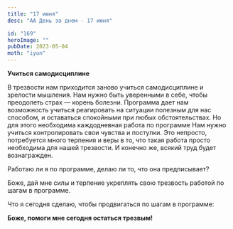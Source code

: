 ```yaml
---
title: "17 июня"
desc: "АА День за днем - 17 июня"

id: "169"
heroImage: ""
pubDate: 2023-05-04
moth: "iyun"
---
```


**Учиться самодисциплине**

В трезвости нам приходится заново учиться самодисциплине и зрелости мышления.
Нам нужно быть уверенными в себе, чтобы преодолеть страх — корень болезни.
Программа дает нам возможность учиться реагировать на ситуации полезным для
нас способом, и оставаться спокойными при любых обстоятельствах. Но для этого
необходима каждодневная работа по программе Нам нужно учиться контролировать
свои чувства и поступки. Это непросто, потребуется много терпения и веры в то,
что такая работа просто необходима для нашей трезвости. И конечно же, всякий
труд будет вознагражден.

Работаю ли я по программе, делаю ли то, что она предписывает?

Боже, дай мне силы и терпение укреплять свою трезвость работой по шагам в
программе.

Что я сегодня сделаю, чтобы продвигаться по шагам в программе:

**Боже, помоги мне сегодня остаться трезвым!**
